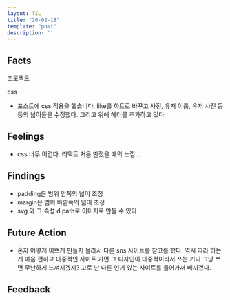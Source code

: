 ```yaml
---
layout: TIL
title: "20-02-18"
template: "post"
description: ''
---
```


## Facts

프로젝트

css
- 포스트에 css 적용을 했습니다. like를 하트로 바꾸고 사진, 유저 이름, 유저 사진 등등의 넓이들을 수정했다. 그리고 위에 헤더를 추가하고 있다.

## Feelings

- css 너무 어렵다. 리액트 처음 만졌을 때의 느낌...

## Findings

- padding은 범위 안쪽의 넓이 조정
- margin은 범위 바깥쪽의 넓이 조정
- svg 와 그 속성 d path로 이미지로 만들 수 있다

## Future Action

- 혼자 어떻게 이쁘게 만들지 몰라서 다른 sns 사이트를 참고를 했다. 역시 따라 하는 게 마음 편하고 대중적인 사이트 가면 그 디자인이 대중적이라서 쓰는 거니 그냥 쓰면 무난하게 느껴지겠지? 고로 난 다른 인기 있는 사이트를 들어가서 베끼겠다.

## Feedback